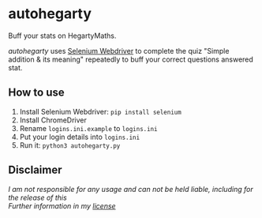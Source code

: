 # autohegarty
Buff your stats on HegartyMaths.

*autohegarty* uses [Selenium Webdriver](https://www.seleniumhq.org/projects/webdriver/) to complete the quiz "Simple addition & its meaning" repeatedly to buff your correct questions answered stat.

## How to use
1. Install Selenium Webdriver: `pip install selenium`
1. Install ChromeDriver
1. Rename `logins.ini.example` to `logins.ini`
1. Put your login details into `logins.ini`
1. Run it: `python3 autohegarty.py`

## Disclaimer
*I am not responsible for any usage and can not be held liable, including for the release of this<br>
Further information in my [license](LICENSE)*